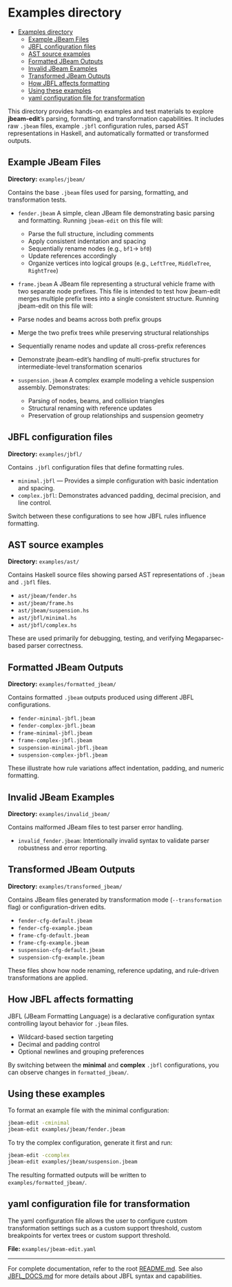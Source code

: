 # Examples directory

<!--toc:start-->
- [Examples directory](#examples-directory)
  - [Example JBeam Files](#example-jbeam-files)
  - [JBFL configuration files](#jbfl-configuration-files)
  - [AST source examples](#ast-source-examples)
  - [Formatted JBeam Outputs](#formatted-jbeam-outputs)
  - [Invalid JBeam Examples](#invalid-jbeam-examples)
  - [Transformed JBeam Outputs](#transformed-jbeam-outputs)
  - [How JBFL affects formatting](#how-jbfl-affects-formatting)
  - [Using these examples](#using-these-examples)
  - [yaml configuration file for transformation](#yaml-configuration-file-for-transformation)
<!--toc:end-->

This directory provides hands-on examples and test materials to explore **jbeam-edit**’s parsing, formatting, and transformation capabilities.
It includes raw `.jbeam` files, example `.jbfl` configuration rules, parsed AST representations in Haskell, and automatically formatted or transformed outputs.

## Example JBeam Files

**Directory:** `examples/jbeam/`

Contains the base `.jbeam` files used for parsing, formatting, and transformation tests.

- `fender.jbeam`
  A simple, clean JBeam file demonstrating basic parsing and formatting.
  Running `jbeam-edit` on this file will:
  - Parse the full structure, including comments
  - Apply consistent indentation and spacing
  - Sequentially rename nodes (e.g., `bf1`-> `bf0`)
  - Update references accordingly
  - Organize vertices into logical groups (e.g., `LeftTree`, `MiddleTree`, `RightTree`)

- `frame.jbeam`
A JBeam file representing a structural vehicle frame with two separate node prefixes.
This file is intended to test how jbeam-edit merges multiple prefix trees into a single consistent structure.
Running jbeam-edit on this file will:
- Parse nodes and beams across both prefix groups
- Merge the two prefix trees while preserving structural relationships
- Sequentially rename nodes and update all cross-prefix references
- Demonstrate jbeam-edit’s handling of multi-prefix structures for intermediate-level transformation scenarios

- `suspension.jbeam`
  A complex example modeling a vehicle suspension assembly.
  Demonstrates:
  - Parsing of nodes, beams, and collision triangles
  - Structural renaming with reference updates
  - Preservation of group relationships and suspension geometry

## JBFL configuration files

**Directory:** `examples/jbfl/`

Contains `.jbfl` configuration files that define formatting rules.

- `minimal.jbfl` — Provides a simple configuration with basic indentation and spacing.
- `complex.jbfl`: Demonstrates advanced padding, decimal precision, and line control.

Switch between these configurations to see how JBFL rules influence formatting.

## AST source examples

**Directory:** `examples/ast/`

Contains Haskell source files showing parsed AST representations of `.jbeam` and `.jbfl` files.

- `ast/jbeam/fender.hs`
- `ast/jbeam/frame.hs`
- `ast/jbeam/suspension.hs`
- `ast/jbfl/minimal.hs`
- `ast/jbfl/complex.hs`

These are used primarily for debugging, testing, and verifying Megaparsec-based parser correctness.

## Formatted JBeam Outputs

**Directory:** `examples/formatted_jbeam/`

Contains formatted `.jbeam` outputs produced using different JBFL configurations.

- `fender-minimal-jbfl.jbeam`
- `fender-complex-jbfl.jbeam`
- `frame-minimal-jbfl.jbeam`
- `frame-complex-jbfl.jbeam`
- `suspension-minimal-jbfl.jbeam`
- `suspension-complex-jbfl.jbeam`

These illustrate how rule variations affect indentation, padding, and numeric formatting.

## Invalid JBeam Examples

**Directory:** `examples/invalid_jbeam/`

Contains malformed JBeam files to test parser error handling.

- `invalid_fender.jbeam`: Intentionally invalid syntax to validate parser robustness and error reporting.

## Transformed JBeam Outputs

**Directory:** `examples/transformed_jbeam/`

Contains JBeam files generated by transformation mode (`--transformation` flag) or configuration-driven edits.

- `fender-cfg-default.jbeam`
- `fender-cfg-example.jbeam`
- `frame-cfg-default.jbeam`
- `frame-cfg-example.jbeam`
- `suspension-cfg-default.jbeam`
- `suspension-cfg-example.jbeam`

These files show how node renaming, reference updating, and rule-driven transformations are applied.

## How JBFL affects formatting

JBFL (JBeam Formatting Language) is a declarative configuration syntax controlling layout behavior for `.jbeam` files.

- Wildcard-based section targeting
- Decimal and padding control
- Optional newlines and grouping preferences

By switching between the **minimal** and **complex** `.jbfl` configurations, you can observe changes in `formatted_jbeam/`.

## Using these examples

To format an example file with the minimal configuration:

```bash
jbeam-edit -cminimal
jbeam-edit examples/jbeam/fender.jbeam
```

To try the complex configuration, generate it first and run:

```bash
jbeam-edit -ccomplex
jbeam-edit examples/jbeam/suspension.jbeam
```

The resulting formatted outputs will be written to `examples/formatted_jbeam/`.

## yaml configuration file for transformation

The yaml configuration file allows the user to configure custom transformation settings such as a custom support threshold, custom breakpoints for vertex trees or custom support threshold.

**File:** `examples/jbeam-edit.yaml`

---

For complete documentation, refer to the root [README.md](../README.md).
See also [JBFL_DOCS.md](../JBFL_DOCS.md#) for more details about JBFL syntax and capabilities.
